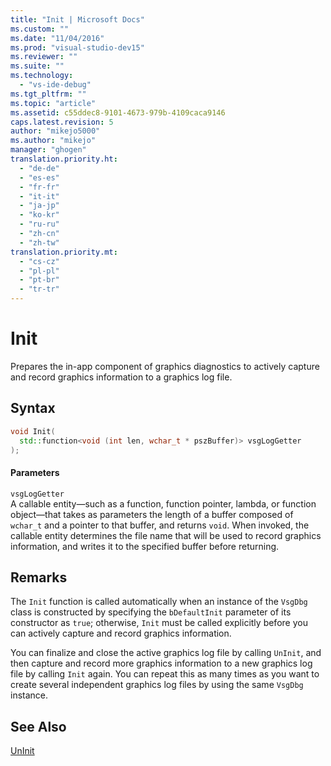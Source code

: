 ```yaml
---
title: "Init | Microsoft Docs"
ms.custom: ""
ms.date: "11/04/2016"
ms.prod: "visual-studio-dev15"
ms.reviewer: ""
ms.suite: ""
ms.technology: 
  - "vs-ide-debug"
ms.tgt_pltfrm: ""
ms.topic: "article"
ms.assetid: c55ddec8-9101-4673-979b-4109caca9146
caps.latest.revision: 5
author: "mikejo5000"
ms.author: "mikejo"
manager: "ghogen"
translation.priority.ht: 
  - "de-de"
  - "es-es"
  - "fr-fr"
  - "it-it"
  - "ja-jp"
  - "ko-kr"
  - "ru-ru"
  - "zh-cn"
  - "zh-tw"
translation.priority.mt: 
  - "cs-cz"
  - "pl-pl"
  - "pt-br"
  - "tr-tr"
---
```

# Init
Prepares the in-app component of graphics diagnostics to actively capture and record graphics information to a graphics log file.  
  
## Syntax  
  
```cpp  
void Init(  
  std::function<void (int len, wchar_t * pszBuffer)> vsgLogGetter  
);  
```  
  
#### Parameters  
 `vsgLogGetter`  
 A callable entity—such as a function, function pointer, lambda, or function object—that takes as parameters the length of a buffer composed of `wchar_t` and a pointer to that buffer, and returns `void`. When invoked, the callable entity determines the file name that will be used to record graphics information, and writes it to the specified buffer before returning.  
  
## Remarks  
 The `Init` function is called automatically when an instance of the `VsgDbg` class is constructed by specifying the `bDefaultInit` parameter of its constructor as `true`; otherwise, `Init` must be called explicitly before you can actively capture and record graphics information.  
  
 You can finalize and close the active graphics log file by calling `UnInit`, and then capture and record more graphics information to a new graphics log file by calling `Init` again. You can repeat this as many times as you want to create several independent graphics log files by using the same `VsgDbg` instance.  
  
## See Also  
 [UnInit](../debugger/init.md)